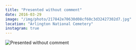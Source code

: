 ```yaml
---
title: "Presented without comment"
date: 2016-03-29
image: "/img/photo/217842e70630d08cf60c3d32427302d7.jpg"
location: "Arlington National Cemetery"
instagram: true
---
```


![Presented without comment](/img/photo/217842e70630d08cf60c3d32427302d7.jpg)
